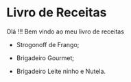 # Livro de Receitas

Olá !!! Bem vindo ao meu livro de receitas 

- Strogonoff de Frango;

- Brigadeiro Gourmet;

- Brigadeiro Leite ninho e Nutela.
